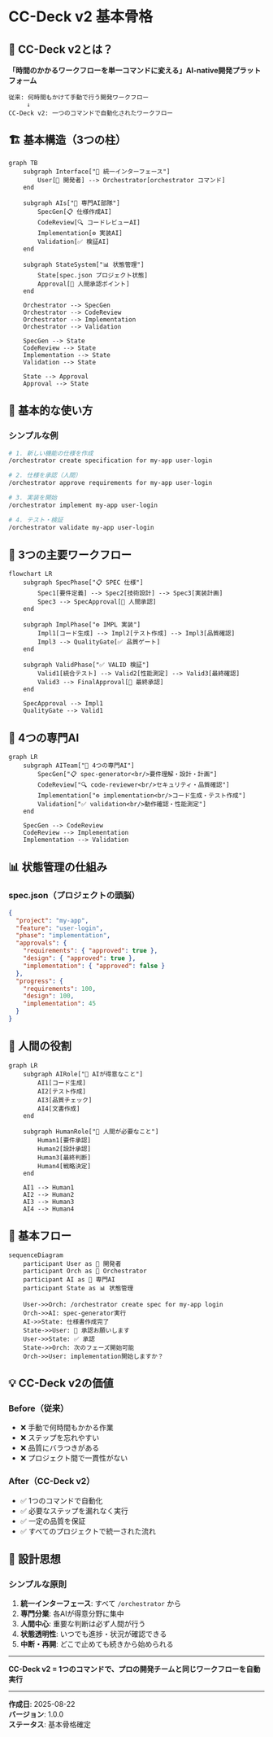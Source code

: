 # CC-Deck v2 基本骨格

## 🎯 CC-Deck v2とは？

**「時間のかかるワークフローを単一コマンドに変える」AI-native開発プラットフォーム**

```
従来: 何時間もかけて手動で行う開発ワークフロー
     ↓
CC-Deck v2: 一つのコマンドで自動化されたワークフロー
```

## 🏗️ 基本構造（3つの柱）

```mermaid
graph TB
    subgraph Interface["🎯 統一インターフェース"]
        User[👤 開発者] --> Orchestrator[orchestrator コマンド]
    end
    
    subgraph AIs["🤖 専門AI部隊"]
        SpecGen[📋 仕様作成AI]
        CodeReview[🔍 コードレビューAI] 
        Implementation[⚙️ 実装AI]
        Validation[✅ 検証AI]
    end
    
    subgraph StateSystem["📊 状態管理"]
        State[spec.json プロジェクト状態]
        Approval[👤 人間承認ポイント]
    end
    
    Orchestrator --> SpecGen
    Orchestrator --> CodeReview
    Orchestrator --> Implementation
    Orchestrator --> Validation
    
    SpecGen --> State
    CodeReview --> State
    Implementation --> State
    Validation --> State
    
    State --> Approval
    Approval --> State
```

## 🚀 基本的な使い方

### シンプルな例
```bash
# 1. 新しい機能の仕様を作成
/orchestrator create specification for my-app user-login

# 2. 仕様を承認（人間）
/orchestrator approve requirements for my-app user-login

# 3. 実装を開始
/orchestrator implement my-app user-login

# 4. テスト・検証
/orchestrator validate my-app user-login
```

## 🎪 3つの主要ワークフロー

```mermaid
flowchart LR
    subgraph SpecPhase["📋 SPEC 仕様"]
        Spec1[要件定義] --> Spec2[技術設計] --> Spec3[実装計画]
        Spec3 --> SpecApproval[👤 人間承認]
    end
    
    subgraph ImplPhase["⚙️ IMPL 実装"]
        Impl1[コード生成] --> Impl2[テスト作成] --> Impl3[品質確認]
        Impl3 --> QualityGate[✅ 品質ゲート]
    end
    
    subgraph ValidPhase["✅ VALID 検証"]
        Valid1[統合テスト] --> Valid2[性能測定] --> Valid3[最終確認]
        Valid3 --> FinalApproval[👤 最終承認]
    end
    
    SpecApproval --> Impl1
    QualityGate --> Valid1
```

## 🧠 4つの専門AI

```mermaid
graph LR
    subgraph AITeam["🧠 4つの専門AI"]
        SpecGen["📋 spec-generator<br/>要件理解・設計・計画"]
        CodeReview["🔍 code-reviewer<br/>セキュリティ・品質確認"]
        Implementation["⚙️ implementation<br/>コード生成・テスト作成"]
        Validation["✅ validation<br/>動作確認・性能測定"]
    end
    
    SpecGen --> CodeReview
    CodeReview --> Implementation
    Implementation --> Validation
```

## 📊 状態管理の仕組み

### spec.json（プロジェクトの頭脳）
```json
{
  "project": "my-app",
  "feature": "user-login", 
  "phase": "implementation",
  "approvals": {
    "requirements": { "approved": true },
    "design": { "approved": true },
    "implementation": { "approved": false }
  },
  "progress": {
    "requirements": 100,
    "design": 100, 
    "implementation": 45
  }
}
```

## 👤 人間の役割

```mermaid
graph LR
    subgraph AIRole["🤖 AIが得意なこと"]
        AI1[コード生成]
        AI2[テスト作成]
        AI3[品質チェック]
        AI4[文書作成]
    end
    
    subgraph HumanRole["👤 人間が必要なこと"]
        Human1[要件承認]
        Human2[設計承認]
        Human3[最終判断]
        Human4[戦略決定]
    end
    
    AI1 --> Human1
    AI2 --> Human2
    AI3 --> Human3
    AI4 --> Human4
```

## 🔄 基本フロー

```mermaid
sequenceDiagram
    participant User as 👤 開発者
    participant Orch as 🎯 Orchestrator
    participant AI as 🤖 専門AI
    participant State as 📊 状態管理
    
    User->>Orch: /orchestrator create spec for my-app login
    Orch->>AI: spec-generator実行
    AI->>State: 仕様書作成完了
    State->>User: 👤 承認お願いします
    User->>State: ✅ 承認
    State->>Orch: 次のフェーズ開始可能
    Orch->>User: implementation開始しますか？
```

## 💡 CC-Deck v2の価値

### Before（従来）
- ❌ 手動で何時間もかかる作業
- ❌ ステップを忘れやすい
- ❌ 品質にバラつきがある
- ❌ プロジェクト間で一貫性がない

### After（CC-Deck v2）
- ✅ 1つのコマンドで自動化
- ✅ 必要なステップを漏れなく実行
- ✅ 一定の品質を保証
- ✅ すべてのプロジェクトで統一された流れ

## 🎨 設計思想

### シンプルな原則
1. **統一インターフェース**: すべて `/orchestrator` から
2. **専門分業**: 各AIが得意分野に集中
3. **人間中心**: 重要な判断は必ず人間が行う
4. **状態透明性**: いつでも進捗・状況が確認できる
5. **中断・再開**: どこで止めても続きから始められる

---

**CC-Deck v2 = 1つのコマンドで、プロの開発チームと同じワークフローを自動実行**

---

**作成日**: 2025-08-22  
**バージョン**: 1.0.0  
**ステータス**: 基本骨格確定